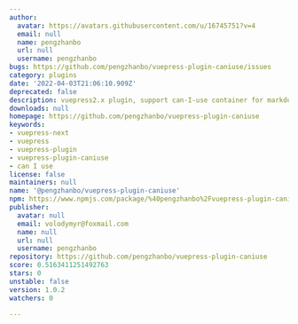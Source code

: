 ```yaml
---
author:
  avatar: https://avatars.githubusercontent.com/u/16745751?v=4
  email: null
  name: pengzhanbo
  url: null
  username: pengzhanbo
bugs: https://github.com/pengzhanbo/vuepress-plugin-caniuse/issues
category: plugins
date: '2022-04-03T21:06:10.909Z'
deprecated: false
description: vuepress2.x plugin, support can-I-use container for markdown
downloads: null
homepage: https://github.com/pengzhanbo/vuepress-plugin-caniuse
keywords:
- vuepress-next
- vuepress
- vuepress-plugin
- vuepress-plugin-caniuse
- can I use
license: false
maintainers: null
name: '@pengzhanbo/vuepress-plugin-caniuse'
npm: https://www.npmjs.com/package/%40pengzhanbo%2Fvuepress-plugin-caniuse
publisher:
  avatar: null
  email: volodymyr@foxmail.com
  name: null
  url: null
  username: pengzhanbo
repository: https://github.com/pengzhanbo/vuepress-plugin-caniuse
score: 0.5163411251492763
stars: 0
unstable: false
version: 1.0.2
watchers: 0

---
```


